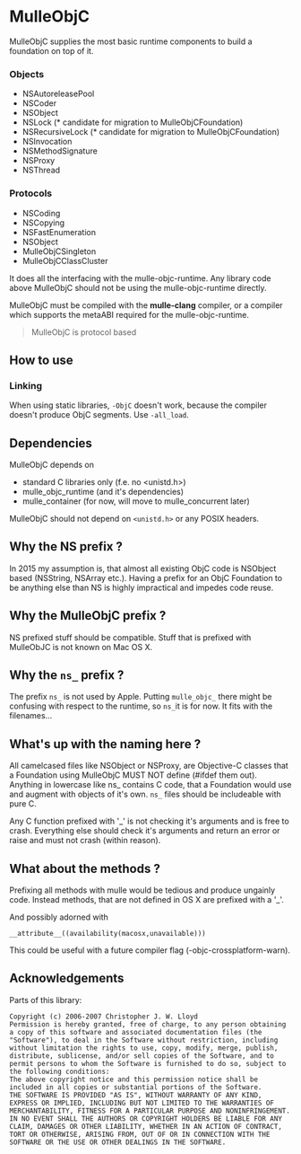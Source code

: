 # MulleObjC

MulleObjC supplies the most basic runtime components to build a foundation
on top of it.

### Objects

* NSAutoreleasePool
* NSCoder
* NSObject
* NSLock (* candidate for migration to MulleObjCFoundation)
* NSRecursiveLock (* candidate for migration to MulleObjCFoundation)
* NSInvocation
* NSMethodSignature
* NSProxy
* NSThread

### Protocols

* NSCoding
* NSCopying
* NSFastEnumeration
* NSObject
* MulleObjCSingleton
* MulleObjCClassCluster


It does all the interfacing with the mulle-objc-runtime. Any
library code above MulleObjC should not be using the mulle-objc-runtime
directly.

MulleObjC must be compiled with the **mulle-clang** compiler, or a compiler
which supports the metaABI required for the mulle-objc-runtime.

> MulleObjC is protocol based


## How to use

### Linking

When using static libraries, `-ObjC` doesn't work, because the compiler doesn't 
produce ObjC segments. Use `-all_load`.


## Dependencies

MulleObjC depends on

* standard C libraries only (f.e. no <unistd.h>)
* mulle_objc_runtime (and it's dependencies)
* mulle_container (for now, will move to mulle_concurrent later)

MulleObjC should not depend on `<unistd.h>` or any POSIX headers.


## Why the NS prefix ?

In 2015 my assumption is, that almost all existing ObjC code is NSObject based
(NSString, NSArray etc.). Having a prefix for an ObjC Foundation to be anything
else than NS is highly impractical and impedes code reuse.


## Why the MulleObjC prefix ?

NS prefixed stuff should be compatible. Stuff that is prefixed with MulleObJC
is not known on Mac OS X.


## Why the `ns_` prefix ?

The prefix `ns_` is not used by Apple. Putting `mulle_objc_` there might be
confusing with respect to the runtime, so `ns_`it is for now. It fits with
the filenames...


## What's up with the naming here ?

All camelcased files like NSObject or NSProxy, are Objective-C classes that a
Foundation using MulleObjC MUST NOT define (#ifdef them out). Anything in
lowercase like ns_ contains C code, that a Foundation would use and augment
with objects of it's own. `ns_` files should be includeable with pure C.

Any C function prefixed with '_' is not checking it's arguments and is free to
crash. Everything else should check it's arguments and return an error or raise
and must not crash (within reason).


## What about the methods ?

Prefixing all methods with mulle would be tedious and produce ungainly code.
Instead methods, that are not defined in OS X are prefixed with a '_'.

And possibly adorned with

`__attribute__((availability(macosx,unavailable)))`

This could be useful with a future compiler flag (-objc-crossplatform-warn).


## Acknowledgements

Parts of this library:

```
Copyright (c) 2006-2007 Christopher J. W. Lloyd
Permission is hereby granted, free of charge, to any person obtaining a copy of this software and associated documentation files (the "Software"), to deal in the Software without restriction, including without limitation the rights to use, copy, modify, merge, publish, distribute, sublicense, and/or sell copies of the Software, and to permit persons to whom the Software is furnished to do so, subject to the following conditions:
The above copyright notice and this permission notice shall be included in all copies or substantial portions of the Software.
THE SOFTWARE IS PROVIDED "AS IS", WITHOUT WARRANTY OF ANY KIND, EXPRESS OR IMPLIED, INCLUDING BUT NOT LIMITED TO THE WARRANTIES OF MERCHANTABILITY, FITNESS FOR A PARTICULAR PURPOSE AND NONINFRINGEMENT. IN NO EVENT SHALL THE AUTHORS OR COPYRIGHT HOLDERS BE LIABLE FOR ANY CLAIM, DAMAGES OR OTHER LIABILITY, WHETHER IN AN ACTION OF CONTRACT, TORT OR OTHERWISE, ARISING FROM, OUT OF OR IN CONNECTION WITH THE SOFTWARE OR THE USE OR OTHER DEALINGS IN THE SOFTWARE.
```
